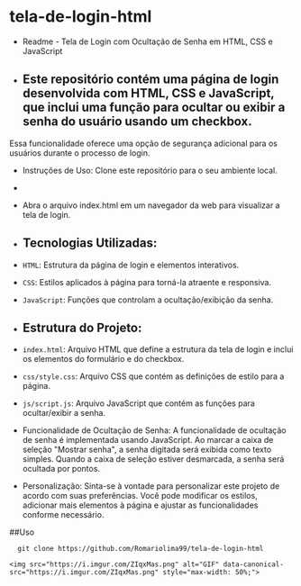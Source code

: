 # tela-de-login-html

- Readme - Tela de Login com Ocultação de Senha em HTML, CSS e JavaScript

- Este repositório contém uma página de login desenvolvida com HTML, CSS e JavaScript, que inclui uma função para ocultar ou exibir a senha do usuário usando um checkbox.
  -
Essa funcionalidade oferece uma opção de segurança adicional para os usuários durante o processo de login.

- Instruções de Uso:
Clone este repositório para o seu ambiente local.
- 
- Abra o arquivo index.html em um navegador da web para visualizar a tela de login.

- Tecnologias Utilizadas:
   - 
- `HTML`: Estrutura da página de login e elementos interativos.
- `CSS`: Estilos aplicados à página para torná-la atraente e responsiva.
- `JavaScript`: Funções que controlam a ocultação/exibição da senha.

- Estrutura do Projeto:
  - 

- `index.html`: Arquivo HTML que define a estrutura da tela de login e inclui os elementos do formulário e do checkbox.
- `css/style.css`: Arquivo CSS que contém as definições de estilo para a página.
- `js/script.js`: Arquivo JavaScript que contém as funções para ocultar/exibir a senha.

- Funcionalidade de Ocultação de Senha:
A funcionalidade de ocultação de senha é implementada usando JavaScript. Ao marcar a caixa de seleção "Mostrar senha", a senha digitada será exibida como texto simples. 
Quando a caixa de seleção estiver desmarcada, a senha será ocultada por pontos.

- Personalização:
Sinta-se à vontade para personalizar este projeto de acordo com suas preferências. Você pode modificar os estilos, adicionar mais elementos à página e ajustar as funcionalidades conforme necessário.

##Uso

```shel
  git clone https://github.com/Romariolima99/tela-de-login-html

<img src="https://i.imgur.com/ZIqxMas.png" alt="GIF" data-canonical-src="https://i.imgur.com/ZIqxMas.png" style="max-width: 50%;">
